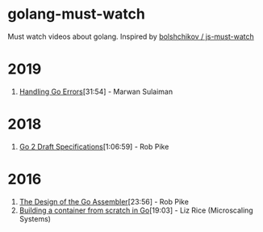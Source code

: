 # golang-must-watch
Must watch videos about golang. Inspired by [bolshchikov / js-must-watch](https://github.com/bolshchikov/js-must-watch)

# 2019
1. [Handling Go Errors](https://www.youtube.com/watch?v=4WIhhzTTd0Y)[31:54] - Marwan Sulaiman

# 2018
1. [Go 2 Draft Specifications](https://www.youtube.com/watch?v=RIvL2ONhFBI)[1:06:59] - Rob Pike

# 2016
1. [The Design of the Go Assembler](https://www.youtube.com/watch?v=KINIAgRpkDA)[23:56] - Rob Pike
2. [Building a container from scratch in Go](https://www.youtube.com/watch?v=Utf-A4rODH8)[19:03] - Liz Rice (Microscaling Systems)
